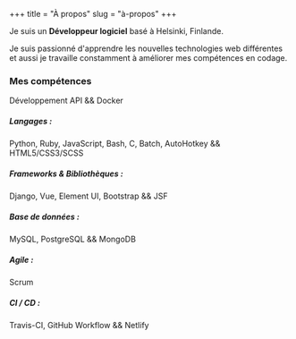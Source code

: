 +++
title = "À propos"
slug = "à-propos"
+++

Je suis un **Développeur logiciel** basé à Helsinki, Finlande.

Je suis passionné d'apprendre les nouvelles technologies web différentes et aussi je travaille constamment à améliorer mes compétences en codage.

### Mes compétences

Développement API && Docker

##### Langages :

Python, Ruby, JavaScript, Bash, C, Batch, AutoHotkey && HTML5/CSS3/SCSS

##### Frameworks & Bibliothèques :

Django, Vue, Element UI, Bootstrap && JSF

##### Base de données :

MySQL, PostgreSQL && MongoDB

##### Agile :

Scrum

##### CI / CD :

Travis-CI, GitHub Workflow && Netlify

